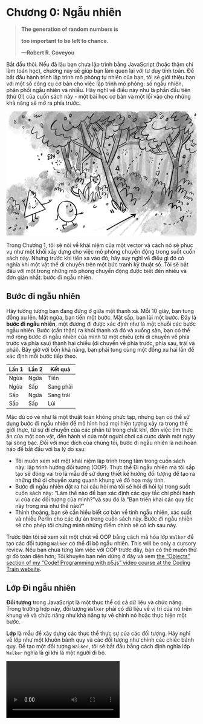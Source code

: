# Chương 0: Ngẫu nhiên

> **The generation of random numbers is**
>
> **too important to be left to chance.**
>
> **—Robert R. Coveyou**

Bắt đầu thôi. Nếu đã lâu bạn chưa lập trình bằng JavaScript (hoặc thậm chí làm toán học), chương này sẽ giúp bạn làm quen lại với tư duy tính toán. Để bắt đầu hành trình lập trình mô phỏng tự nhiên của bạn, tôi sẽ giới thiệu bạn với một số công cụ cơ bản cho việc lập trình mô phỏng: số ngẫu nhiên, phân phối ngẫu nhiên và nhiễu. Hãy nghĩ về điều này như là phần đầu tiên (thứ 0!) của cuốn sách này - một bài học cơ bản và một lối vào cho những khả năng sẽ mở ra phía trước.

![00_randomness_2](image/00_randomness_2.webp)

Trong Chương 1, tôi sẽ nói về khái niệm của một vector và cách nó sẽ phục vụ như một khối xây dựng cho việc mô phỏng chuyển động trong suốt cuốn sách này. Nhưng trước khi tiến xa vào đó, hãy suy nghĩ về điều gì đó có nghĩa khi một vật thể di chuyển trên một bức tranh kỹ thuật số. Tôi sẽ bắt đầu với một trong những mô phỏng chuyển động được biết đến nhiều và đơn giản nhất: bước đi ngẫu nhiên.

## Bước đi ngẫu nhiên

Hãy tưởng tượng bạn đang đứng ở giữa một thanh xà. Mỗi 10 giây, bạn tung đồng xu lên. Mặt ngửa, bạn tiến một bước. Mặt sấp, bạn lùi một bước. Đây là **bước đi ngẫu nhiên**, một đường đi được xác định như là một chuỗi các bước ngẫu nhiên. Bước (cẩn thận) ra khỏi thanh xà đó và xuống sàn, bạn có thể mở rộng bước đi ngẫu nhiên của mình từ một chiều (chỉ di chuyển về phía trước và phía sau) thành hai chiều (di chuyển về phía trước, phía sau, trái và phải). Bây giờ với bốn khả năng, bạn phải tung cùng một đồng xu hai lần để xác định mỗi bước tiếp theo.

| Lần 1 | Lần 2 | Kết quả  |
| :----- | ------ | ---------- |
| Ngửa  | Ngửa  | Tiến      |
| Ngửa  | Sấp   | Sang phải |
| Sấp   | Ngửa  | Sang trái |
| Sấp   | Sấp   | Lùi       |

Mặc dù có vẻ như là một thuật toán không phức tạp, nhưng bạn có thể sử dụng bước đi ngẫu nhiên để mô hình hoá mọi hiện tượng xảy ra trong thế giới thực, từ sự di chuyển của các phân tử trong chất khí, đến việc tìm thức ăn của một con vật, đến hành vi của một người chơi cá cược dành một ngày tại sòng bạc. Đối với mục đích của chúng tôi, bước đi ngẫu nhiên là nơi hoàn hảo để bắt đầu với ba lý do sau:

* Tôi muốn xem xét một khái niệm lập trình trọng tâm trong cuốn sách này: lập trình hướng đối tượng (OOP). Thực thể Đi ngẫu nhiên mà tôi sắp tạo sẽ đóng vai trò là mẫu để sử dụng thiết kế hướng đối tượng để tạo ra những thứ di chuyển xung quanh khung vẽ đồ họa máy tính.
* Bước đi ngẫu nhiên đặt ra hai câu hỏi mà tôi sẽ hỏi đi hỏi lại trong suốt cuốn sách này: “Làm thế nào để bạn xác định các quy tắc chi phối hành vi của các đối tượng của mình?”và sau đó là "Bạn triển khai các quy tắc này trong mã như thế nào?"
* Thỉnh thoảng, bạn sẽ cần hiểu biết cơ bản về tính ngẫu nhiên, xác suất và nhiễu Perlin cho các dự án trong cuốn sách này. Bước đi ngẫu nhiên sẽ cho phép tôi chứng minh những điểm chính sẽ có ích sau này.

Trước tiên tôi sẽ xem xét một chút về OOP bằng cách mã hóa lớp `Walker` để tạo các đối tượng `Walker` có thể đi bộ ngẫu nhiên. This will be only a cursory review. Nếu bạn chưa từng làm việc với OOP trước đây, bạn có thể muốn thứ gì đó toàn diện hơn; Tôi khuyên bạn nên dừng ở đây và xem [the “Objects” section of my “Code! Programming with p5.js” video course at the Coding Train website](https://thecodingtrain.com/objects).

## Lớp Đi ngẫu nhiên

**Đối tượng** trong JavaScript là một thực thể có cả dữ liệu và chức năng. Trong trường hợp này, đối tượng `Walker` phải có dữ liệu về vị trí của nó trên khung vẽ và chức năng như khả năng tự vẽ chính nó hoặc thực hiện một bước.

**Lớp** là mẫu để xây dựng các thực thể thực sự của các đối tượng. Hãy nghĩ về lớp như một khuôn bánh quy và các đối tượng như chính các chiếc bánh quy. Để tạo một đối tượng `Walker`, tôi sẽ bắt đầu bằng cách định nghĩa lớp `Walker` nghĩa là gì khi là một người đi bộ.

<video src="https://natureofcode.com/examples/00_randomness/example_i_1_random_walk_traditional/"></video>